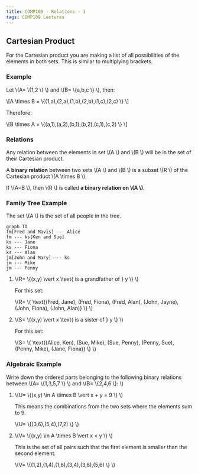 ```yaml
---
title: COMP109 - Relations - 1
tags: COMP109 Lectures
---
```

## Cartesian Product
For the Cartesian product you are making a list of all possibilities of the elements in both sets. This is similar to multiplying brackets.

### Example
Let  \\(A= \\{1,2 \\} \\) and  \\(B= \\{a,b,c \\} \\), then:

 \\[A \\times B =  \\{(1,a),(2,a),(1,b),(2,b),(1,c),(2,c) \\} \\]

Therefore:

 \\[B \\times A =  \\{(a,1),(a,2),(b,1),(b,2),(c,1),(c,2) \\} \\]

### Relations
Any relation between the elements in set  \\(A \\) and  \\(B \\) will be in the set of their Cartesian product.

A **binary relation** between two sets  \\(A \\) and  \\(B \\) is a subset  \\(R \\) of the Cartesian product  \\(A \\times B \\).

If  \\(A=B \\), then  \\(R \\) is called **a binary relation on  \\(A \\)**.

### Family Tree Example
The set  \\(A \\) is the set of all people in the tree.

```mermaid
graph TD
fm[Fred and Mavis] --- Alice
fm --- ks[Ken and Sue]
ks --- Jane
ks --- Fiona
ks --- Alan
jm[John and Mary] --- ks
jm --- Mike
jm --- Penny
```

1.  \\(R= \\{(x,y) \\vert x \\text{ is a grandfather of } y \\} \\)

	For this set:

	 \\(R= \\{ \\text{(Fred, Jane), (Fred, Fiona), (Fred, Alan), (John, Jayne), (John, Fiona), (John, Alan)} \\} \\)

2.  \\(S= \\{(x,y) \\vert x \\text{ is a sister of } y \\} \\)

	For this set:

	 \\(S= \\{ \\text{(Alice, Ken), (Sue, Mike), (Sue, Penny), (Penny, Sue), (Penny, Mike), (Jane, Fiona)} \\} \\)

### Algebraic Example
Write down the ordered parts belonging to the following binary relations between  \\(A= \\{1,3,5,7 \\} \\) and  \\(B= \\{2,4,6 \\}: \\)

1.  \\(U= \\{(x,y) \\in A \\times B  \\vert x + y = 9 \\} \\)

	This means the combinations from the two sets where the elements sum to 9.

	 \\(U= \\{(3,6),(5,4),(7,2) \\} \\)

2.  \\(V= \\{(x,y) \\in A \\times B  \\vert x < y  \\} \\)

	This is the set of all pairs such that the first element is smaller than the second element.

	 \\(V= \\{(1,2),(1,4),(1,6),(3,4),(3,6),(5,6) \\} \\)
